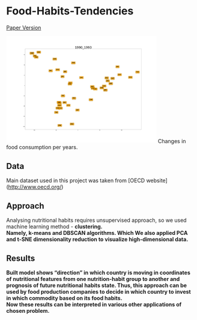 # Food-Habits-Tendencies
[Paper Version]()

<img src="images/FoodHabits120.gif" width="400px"/> 
Changes in food consumption per years.

## Data
Main dataset used in this project was taken from [OECD website] (http://www.oecd.org/)

## Approach

Analysing nutritional habits requires unsupervised approach, so we used machine learning method - <b>clustering<b>. <br>
Namely, k-means and DBSCAN algorithms. Which  We also applied PCA and t-SNE dimensionality reduction to visualize high-dimensional data. 

## Results

Built model shows “direction” in which country is moving in coordinates of nutritional features from one nutrition-habit group to another and prognosis  of  future nutritional habits state. Thus, this approach can be used by food production companies to decide in which country to invest in which commodity based on its food habits.<br>
Now these results can be interpreted in various other applications of chosen problem.

